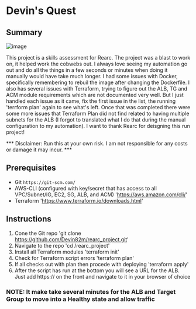 # Devin's Quest

## Summary
![image](https://user-images.githubusercontent.com/3453106/138580640-b72e7739-97b4-40d8-9766-49b8fad3171e.png)

This project is a skills assessment for Rearc. The project was a blast to work on, it helped work the cobwebs out. I always love seeing my automation go out and do all the things in a few seconds or minutes when doing it manually would have take much longer. I had some issues with Docker, specifically remembering to rebuil the image after changing the Dockerfile. I also has several issues with Terraform, trying to figure out the ALB, TG and ACM module requirements which are not documented very well. But I just handled each issue as it came, fix the first issue in the list, the running 'terrform plan' again to see what's left. Once that was completed there were some more issues that Terraform Plan did not find related to having multiple subnets for the ALB (I forgot to translated what I do that during the manual configuration to my automation). I want to thank Rearc for deisgning this run project!

*** Disclaimer: Run this at your own risk. I am not responsible for any costs or damage it may incur. ***

## Prerequisites

- Git `https://git-scm.com/`
- AWS-CLI (configured with key/secret that has access to all VPC/Subnet/IG, EC2, SG, ALB, and ACM) 'https://aws.amazon.com/cli/'
- Terraform 'https://www.terraform.io/downloads.html'

## Instructions

1. Cone the Git repo 'git clone https://github.com/Devin82m/rearc_project.git'
2. Navigate to the repo 'cd /rearc_project'
3. Install all Terraform modules 'terraform init'
4. Check for Terraform script errors 'terraform plan'
5. If all checks out with plan then procede with deploying 'terraform apply'
6. After the script has run at the bottom you will see a URL for the ALB. Just add https:// on the front and navigate to it in your browser of choice

### NOTE: It make take several minutes for the ALB and Target Group to move into a Healthy state and allow traffic
